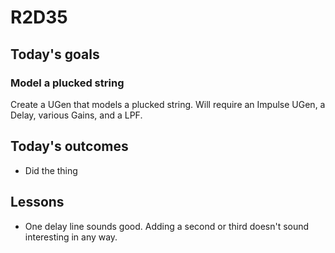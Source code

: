 # R2D35

## Today's goals
### Model a plucked string
Create a UGen that models a plucked string. Will require an Impulse UGen, a Delay, various Gains, and a LPF.

## Today's outcomes
- Did the thing

## Lessons
- One delay line sounds good. Adding a second or third doesn't sound interesting in any way.
